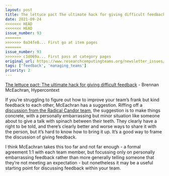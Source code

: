 ```yaml
---
layout: post
title: The lettuce pact The ultimate hack for giving difficult feedback - Brennan McEachran, Hypercontext
date: 2021-09-24
<<<<<<< HEAD
<<<<<<< HEAD
issue_number: 93
=======
>>>>>>> 0a34fe0... First go at item pages
=======
issue_number: 93
>>>>>>> c1d069a... First pass at category pages
original_url: https://www.researchcomputingteams.org/newsletter_issues/0093
tags: ['feedback', 'managing_teams']
priority: 2
---
```


<!-- markdownlint-disable MD033 -->
<!-- markdownlint-disable MD041 -->
<!-- markdownlint-disable MD049 -->

[The lettuce pact: The ultimate hack for giving difficult feedback](https://hypercontext.com/blog/management-skills/lettuce-pact-for-difficult-feedback) - Brennan McEachran, Hypercontext

If you’re struggling to figure out how to improve your team’s frank but kind feedback to each other, McEachran has a suggestion.  Riffing off a [discussion from the Radical Candor team](https://www.radicalcandor.com/video-spinach-teeth/), the suggestion is to make things concrete, with a personally embarrassing but minor situation like someone about to give a talk with spinach between their teeth.  They clearly have a right to be told, and there’s clearly better and worse ways to share it with the person, but it’s hard to know how to bring it up.  It’s a good way to frame the discussion of giving feedback.

I think McEachran takes this too far and not far enough - a formal agreement 1:1 with each team member, but focussing only on personally embarrassing feedback rather than more generally telling someone that they’re not meeting an expectation - but nonetheless it may be a useful starting point for discussing feedback within your team.
